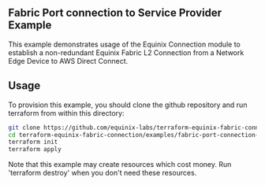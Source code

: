 ## Fabric Port connection to Service Provider Example

This example demonstrates usage of the Equinix Connection module to establish a non-redundant Equinix Fabric L2 Connection from a
Network Edge Device to AWS Direct Connect.

## Usage

To provision this example, you should clone the github repository and run terraform from within this directory:

```bash
git clone https://github.com/equinix-labs/terraform-equinix-fabric-connection.git
cd terraform-equinix-fabric-connection/examples/fabric-port-connection-to-sp
terraform init
terraform apply
```

Note that this example may create resources which cost money. Run 'terraform destroy' when you don't need these resources.
